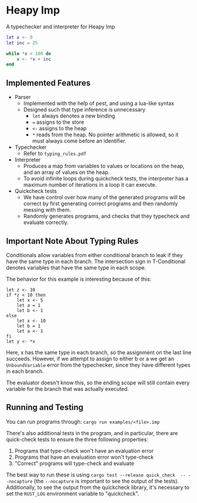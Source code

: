 # Heapy Imp

A typechecker and interpreter for Heapy Imp

```lua
let x <- 0
let inc = 25

while *x < 100 do
    x <- *x + inc
end
```

## Implemented Features
- Parser
    - Implemented with the help of pest, and using a lua-like syntax
    - Designed such that type inference is unnecessary
        - `let` always denotes a new binding
        - `=` assigns to the store
        - `<-` assigns to the heap
        - `*` reads from the heap. No pointer arithmetic is allowed, so it must always come before an identifier.
- Typechecker
    - Refer to `typing_rules.pdf`
- Interpreter
    - Produces a map from variables to values or locations on the heap, and an array of values on the heap.
    - To avoid infinite loops during quickcheck tests, the interpreter has a maximum number of iterations in a loop it can execute.
- Quickcheck tests
    - We have control over how many of the generated programs will be correct by first
    generating correct programs and then randomly messing with them.
    - Randomly generates programs, and checks that they typecheck and evaluate correctly.

## Important Note About Typing Rules

Conditionals allow variables from either conditional branch to leak if they have the same
type in each branch. The intersection sign in T-Conditional denotes variables that have the
same type in each scope.

The behavior for this example is interesting because of this:

```
let z <- 10
if *z < 10 then
    let x <- 5
    let a = 1
    let b <- 1
else
    let x <- 10
    let b = 1
    let a <- 1
fi
let y <- *x
```

Here, x has the same type in each branch, so the assignment on the last line succeeds. However,
if we attempt to assign to either b or a we get an `UnboundVariable` error from the typechecker,
since they have different types in each branch.

The evaluator doesn't know this, so the ending scope will still contain every variable for the
branch that was actually executed.

## Running and Testing
You can run programs through: `cargo run examples/<file>.imp`

There's also additional tests in the program, and in particular, there are quick-check tests to ensure the three following properties:
1. Programs that type-check won't have an evaluation error
2. Programs that have an evaluation error won't type-check
3. "Correct" programs will type-check and evaluate

The best way to run these is using `cargo test --release quick_check  -- --nocapture` (the `--nocapture` is important to see the output of the tests).
Additionally, to see the output from the quickcheck library, it's necessary to set the `RUST_LOG` environment variable to "quickcheck".
